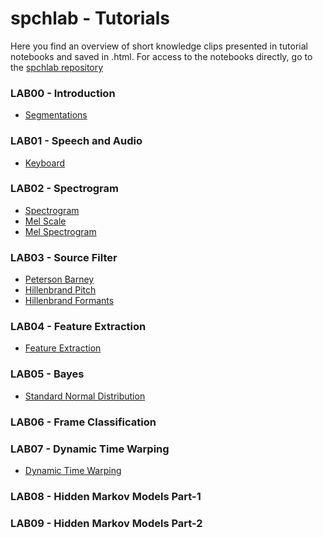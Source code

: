 # spchlab - Tutorials

Here you find an overview of short knowledge clips presented in tutorial notebooks and saved in .html.
For access to the notebooks directly, go to the [spchlab repository](https://github.com/compi1234/spchlab/tree/main) 

### LAB00 - Introduction

- [Segmentations](Segmentations.html)

### LAB01 - Speech and Audio

- [Keyboard](Keyboard.html)

### LAB02 - Spectrogram

- [Spectrogram](Spectrogram.html)
- [Mel Scale](MelScale.html)
- [Mel Spectrogram](MelSpectrogram.html)

### LAB03 - Source Filter

- [Peterson Barney](PetersonBarney.html)
- [Hillenbrand Pitch](PitchDistribution.html)
- [Hillenbrand Formants](FormantDistribution.html)

### LAB04 - Feature Extraction

- [Feature Extraction](FeatureExtraction.html)


### LAB05 - Bayes

- [Standard Normal Distribution](StandardNormalDistribution.html)


### LAB06 - Frame Classification


### LAB07 - Dynamic Time Warping

- [Dynamic Time Warping](DynamicTimeWarping.html)

### LAB08 - Hidden Markov Models Part-1


### LAB09 - Hidden Markov Models Part-2